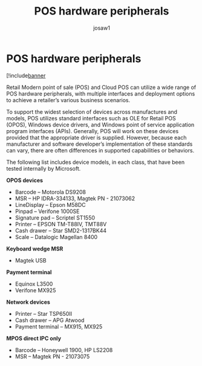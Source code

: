 ﻿---
# required metadata

title: POS hardware peripherals
description: Retail Modern point of sale (POS) and Cloud POS can utilize a wide range of POS hardware peripherals, with multiple interfaces and deployment options to achieve a retailer’s various business scenarios. 
author: josaw1
manager: AnnBe
ms.date: 04/04/2017
ms.topic: article
ms.prod: 
ms.service: Dynamics365Operations
ms.technology: 

# optional metadata

# ms.search.form: 
# ROBOTS: 
audience: Application User, IT Pro
# ms.devlang: 
# ms.reviewer: 2041
ms.search.scope: AX 7.0.0, Operations, Core
# ms.tgt_pltfrm: 
ms.custom: 215234
ms.assetid: 1893d4b3-e1b7-4b66-be58-0102addd5b36
ms.search.region: global
ms.search.industry: Retail
ms.author: jeffbl
ms.dyn365.intro: Feb-16
ms.dyn365.version: AX 7.0.0

---

# POS hardware peripherals

[!include[banner](includes/banner.md)


Retail Modern point of sale (POS) and Cloud POS can utilize a wide range of POS hardware peripherals, with multiple interfaces and deployment options to achieve a retailer’s various business scenarios. 

To support the widest selection of devices across manufactures and models, POS utilizes standard interfaces such as OLE for Retail POS (OPOS), Windows device drivers, and Windows point of service application program interfaces (APIs). Generally, POS will work on these devices provided that the appropriate driver is supplied. However, because each manufacturer and software developer’s implementation of these standards can vary, there are often differences in supported capabilities or behaviors.

The following list includes device models, in each class, that have been tested internally by Microsoft.

**OPOS devices**

-   Barcode – Motorola DS9208
-   MSR – HP IDRA-334133, Magtek PN - 21073062
-   LineDisplay – Epson M58DC
-   Pinpad – Verifone 1000SE
-   Signature pad – Scriptel ST1550
-   Printer – EPSON TM-T88IV, TMT88V
-   Cash drawer – Star SMD2-1317BK44
-   Scale – Datalogic Magellan 8400

**Keyboard wedge MSR**

-   Magtek USB

**Payment terminal**

-   Equinox L3500
-   Verifone MX925

**Network devices**

-   Printer – Star TSP650II
-   Cash drawer – APG Atwood
-   Payment terminal – MX915, MX925

**MPOS direct IPC only**

-   Barcode – Honeywell 1900, HP LS2208
-   MSR – Magtek PN - 21073075



